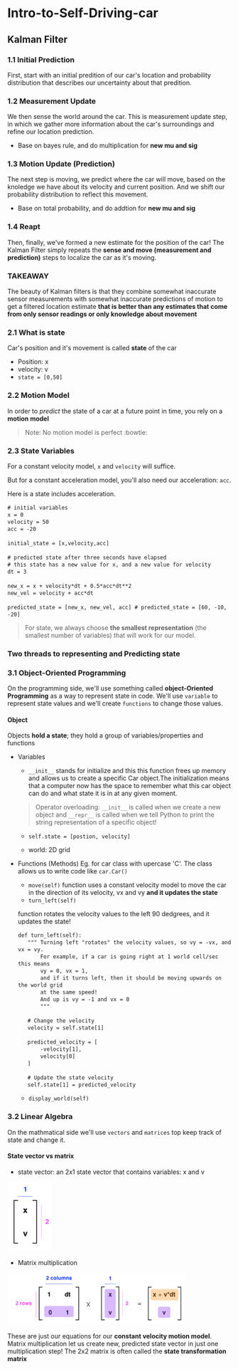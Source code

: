 # Intro-to-Self-Driving-car
## Kalman Filter
### 1.1 Initial Prediction 
First, start with an initial predition of our car's location and probability distribution that describes our uncertainty about that predition. 

### 1.2 Measurement Update
We then sense the world around the car. This is measurement update step, in which we gather more information about the car's surroundings and refine our location prediction. 
- Base on bayes rule, and do multiplication for **new mu and sig**

### 1.3 Motion Update (Prediction)
The next step is moving, we predict where the car will move, based on the knoledge we have about its velocity and current position. And we shift our probability distribution to reflect this movement. 
- Base on total probability, and do addtion for **new mu and sig**

### 1.4 Reapt 
Then, finally, we've formed a new estimate for the position of the car! The Kalman Filter simply repeats the **sense and move (measurement and prediction)** steps to localize the car as it's moving. 

### TAKEAWAY
The beauty of Kalman filters is that they combine somewhat inaccurate sensor measurements with somewhat inaccurate predictions of motion to get a filtered location estimate **that is better than any estimates that come from only sensor readings or only knowledge about movement**

### 2.1 What is state
Car's position and it's movement is called **state** of the car

  - Position: x
  - velocity: v
  - `state = [0,50]`
### 2.2 Motion Model
In order to *predict* the state of a car at a future point in time, you rely on a **motion model**
> Note: No motion model is perfect :bowtie:

### 2.3 State Variables
For a constant velocity model, `x` and `velocity` will suffice.

But for a constant acceleration model, you'll also need our acceleration: `acc`.

Here is a state includes acceleration.

```
# initial variables
x = 0
velocity = 50
acc = -20

initial_state = [x,velocity,acc]

# predicted state after three seconds have elapsed
# this state has a new value for x, and a new value for velocity 
dt = 3

new_x = x + velocity*dt + 0.5*acc*dt**2
new_vel = velocity + acc*dt

predicted_state = [new_x, new_vel, acc] # predicted_state = [60, -10, -20]
```
> For state, we always choose **the smallest representation** (the smallest number of variables) that will work for our model.

### Two threads to representing and Predicting state
### 3.1 Object-Oriented Programming
On the programming side, we'll use something called **object-Oriented Programming** as a way to represent state in code. We'll use `variable` to represent state values and we'll create `functions` to change those values.
#### Object
Objects **hold a state**; they hold a group of variables/properties and functions
- Variables
  - `__init__`
     stands for initialize and this this function frees up memory and allows us to create a specific Car object.The initialization means      that a computer now has the space to remember what this car object can do and what state it is in at any given moment. 
   > Operator overloading: `__init__` is called when we create a new object and `__repr__` is called when we tell Python to print  the string representation of a specific object!
   
  - `self.state = [postion, velocity]`
  
  - world: 2D grid
- Functions (Methods)
Eg. for car class with upercase 'C'. The class allows us to write code like `car.Car()`
  
  - `move(self)`
  function uses a constant velocity model to move the car in the direction of its velocity, vx and vy **and it updates the state**
  - `turn_left(self)`
  
  function rotates the velocity values to the left 90 dedgrees, and it updates the state!
  
  ```
  def turn_left(self):
     """ Turning left "rotates" the velocity values, so vy = -vx, and vx = vy.
         For example, if a car is going right at 1 world cell/sec this means 
         vy = 0, vx = 1, 
         and if it turns left, then it should be moving upwards on the world grid 
         at the same speed! 
         And up is vy = -1 and vx = 0
         """
        
     # Change the velocity
     velocity = self.state[1]

     predicted_velocity = [
         -velocity[1],
         velocity[0]
     ]
        
     # Update the state velocity
     self.state[1] = predicted_velocity
  ```
  - `display_world(self)`

### 3.2 Linear Algebra
On the mathmatical side we'll use `vectors` and `matrices` top keep track of state and change it.

#### State vector vs matrix
  - state vector: an 2x1 state vector that contains variables: x and v
  
  <img src = "https://github.com/garychian/Intro-to-Self-Driving-car/blob/master/Images/state%20vector.png" width = 100>
   
  - Matrix multiplication
  
  <img src = "https://github.com/garychian/Intro-to-Self-Driving-car/blob/master/Images/matrix%20mutiplication.png" width = 400>

These are just our equations for our **constant velocity motion model**. Matrix multiplication let us create new, predicted state vector in just one multiplication step! The 2x2 matrix is often called the **state transformation matrix**

